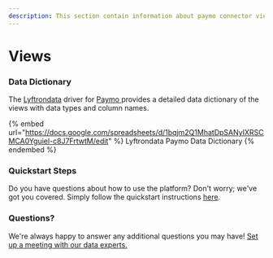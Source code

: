 ```yaml
---
description: This section contain information about paymo connector views information
---
```


# Views

### Data Dictionary

The [Lyftrondata](https://www.lyftrondata.com/) driver for [Paymo](https://www.lyftrondata.com/integration/sales-analytics/paymo//)[ ](https://www.lyftrondata.com/integration/paymo/)provides a detailed data dictionary of the views with data types and column names.

{% embed url="https://docs.google.com/spreadsheets/d/1bqjm2Q1MhatDpSANyIXRSCMCA0Yguiel-c8J7FrtwtM/edit" %}
Lyftrondata Paymo Data Dictionary
{% endembed %}

### Quickstart Steps

Do you have questions about how to use the platform? Don't worry; we've got you covered. Simply follow the quickstart instructions [here](../README.md).

### Questions? <a href="#questions" id="questions"></a>

We're always happy to answer any additional questions you may have! [Set up a meeting with our data experts.](https://www.lyftrondata.com/book-a-meeting/)


